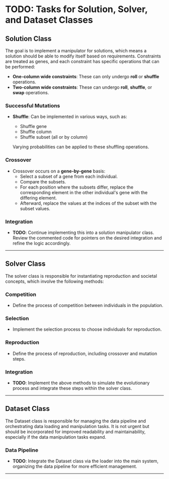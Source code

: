 # TODO: Tasks for Solution, Solver, and Dataset Classes

## Solution Class

The goal is to implement a manipulator for solutions, which means a solution should be able to modify itself based on requirements. Constraints are treated as genes, and each constraint has specific operations that can be performed:

- **One-column wide constraints**: These can only undergo **roll** or **shuffle** operations.
- **Two-column wide constraints**: These can undergo **roll**, **shuffle**, or **swap** operations.

### Successful Mutations
- **Shuffle**: Can be implemented in various ways, such as:
  - Shuffle gene
  - Shuffle column
  - Shuffle subset (all or by column)
  
  Varying probabilities can be applied to these shuffling operations.

### Crossover
- Crossover occurs on a **gene-by-gene** basis:
  - Select a subset of a gene from each individual.
  - Compare the subsets.
  - For each position where the subsets differ, replace the corresponding element in the other individual's gene with the differing element.
  - Afterward, replace the values at the indices of the subset with the subset values.

### Integration
- **TODO**: Continue implementing this into a solution manipulator class. Review the commented code for pointers on the desired integration and refine the logic accordingly.

---

## Solver Class

The solver class is responsible for instantiating reproduction and societal concepts, which involve the following methods:

### Competition
- Define the process of competition between individuals in the population.

### Selection
- Implement the selection process to choose individuals for reproduction.

### Reproduction
- Define the process of reproduction, including crossover and mutation steps.

### Integration
- **TODO**: Implement the above methods to simulate the evolutionary process and integrate these steps within the solver class.

---

## Dataset Class

The Dataset class is responsible for managing the data pipeline and orchestrating data loading and manipulation tasks. It is not urgent but should be incorporated for improved readability and maintainability, especially if the data manipulation tasks expand.

### Data Pipeline
- **TODO**: Integrate the Dataset class via the loader into the main system, organizing the data pipeline for more efficient management.
  
---

